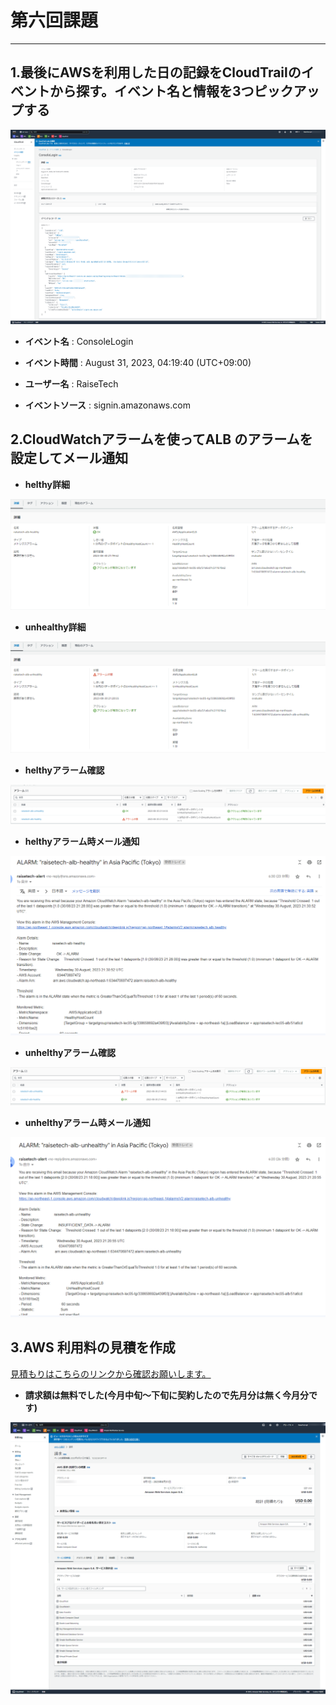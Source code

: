 # 第六回課題
***
## 1.最後にAWSを利用した日の記録をCloudTrailのイベントから探す。イベント名と情報を3つピックアップする

![CloudTrailコンソール](./img/CloudTrail.png)

- **イベント名** : ConsoleLogin

- **イベント時間** : August 31, 2023, 04:19:40 (UTC+09:00)

- **ユーザー名** : RaiseTech

- **イベントソース** : signin.amazonaws.com

## 2.CloudWatchアラームを使ってALB のアラームを設定してメール通知

- **helthy詳細**

![helthy詳細](./img/CloudWatch-healthy.png)

- **unhealthy詳細**

![unhealthy詳細](./img/CloudWatch-unhealthy.png)

- **helthyアラーム確認**

![helthy詳細](./img/CloudWatch-console-healthy.png)

- **helthyアラーム時メール通知**

![helthyアラーム時メール通知](./img/mail-healthy.png)

- **unhelthyアラーム確認**

![unhealthy詳細](./img/CloudWatch-console-unhealthy.png)

- **unhelthyアラーム時メール通知**

![unhelthyアラーム時メール通知](./img/mail-unhealthy.png)

## 3.AWS 利用料の見積を作成

[見積もりはこちらのリンクから確認お願いします。](https://calculator.aws/#/estimate?id=642be42161d61e60e41da4b6deeb92dad26e9f02)

- **請求額は無料でした(今月中旬～下旬に契約したので先月分は無く今月分です)**

![請求額](./img/Billing.png)
